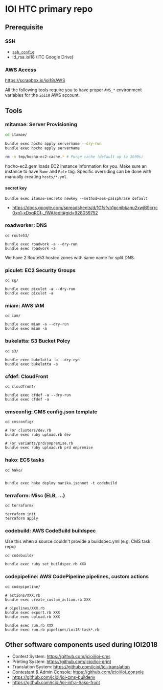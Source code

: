# IOI HTC primary repo

## Prerequisite

### SSH

- [`ssh_config`](./ssh_config)
- id_rsa.ioi18 (ITC Google Drive)

### AWS Access

https://scrapbox.io/ioi18/AWS

All the following tools require you to have proper `AWS_*` environment variables for the `ioi18` AWS account.

## Tools

### mitamae: Server Provisioning

``` sh
cd itamae/

bundle exec hocho apply servername --dry-run
bundle exec hocho apply servername

rm -v tmp/hocho-ec2-cache.* # Purge cache (default up to 3600s)
```

hocho-ec2.gem loads EC2 instance information for you. Make sure an instance to have `Name` and `Role` tag. Specific overriding can be done with manually creating `hosts/*.yml`.

#### secret key

```
bundle exec itamae-secrets newkey --method=aes-passphrase default
```

- https://docs.google.com/spreadsheets/d/1Gfsfvb1pcnibkanu2xwjB9crrc0xp1-xDxqRCf-_fWA/edit#gid=928059752

### roadworker: DNS

```
cd route53/

bundle exec roadwork -a --dry-run
bundle exec roadwork -a
```

We have 2 Route53 hosted zones with same name for split DNS.

### piculet: EC2 Security Groups

```
cd sg/

bundle exec piculet -a --dry-run
bundle exec piculet -a
```

### miam: AWS IAM

```
cd iam/

bundle exec miam -a --dry-run
bundle exec miam -a
```

### bukelatta: S3 Bucket Polcy

```
cd s3/

bundle exec bukelatta -a --dry-ryn
bundle exec bukelatta -a
```

### cfdef: CloudFront

```
cd cloudfront/

bundle exec cfdef -a --dry-run
bundle exec cfdef -a
```

### cmsconfig: CMS config.json template

```
cd cmsconfig/

# For clusters/dev.rb
bundle exec ruby upload.rb dev 

# For variants/prd/onpremise.rb
bundle exec ruby upload.rb prd onpremise
```

### hako: ECS tasks

```
cd hako/


bundle exec hako deploy nanika.jsonnet -t codebuild
```

### terraform: Misc (ELB, ...)

```
cd terraform/

terraform init
terraform apply
```

### codebuild: AWS CodeBuild buildspec

Use this when a source couldn't provide a buildspec.yml (e.g. CMS task repo)

```
cd codebuild/

bundle exec ruby set_buildspec.rb XXX
```

### codepipeline: AWS CodePipeline pipelines, custom actions

```
cd codepipeline/

# actions/XXX.rb
bundle exec create_custom_action.rb XXX

# pipelines/XXX.rb
bundle exec export.rb XXX
bundle exec upload.rb XXX

bundle exec run.rb XXX
bundle exec run.rb pipelines/ioi18-task*.rb
```

## Other software components used during IOI2018
- Contest System: https://github.com/jcioi/ioi-cms
- Printing System: https://github.com/jcioi/ioi-print
- Translation System: https://github.com/jcioi/ioi-translation
- Contestant & Admin Console: https://github.com/jcioi/ioi_console
- https://github.com/jcioi/ioi-cms-buildenv
- https://github.com/jcioi/ioi-infra-hako-front
